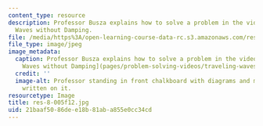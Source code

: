 ```yaml
---
content_type: resource
description: Professor Busza explains how to solve a problem in the video Traveling
  Waves without Damping.
file: /media/https%3A/open-learning-course-data-rc.s3.amazonaws.com/res-8-005-vibrations-and-waves-problem-solving-fall-2012/21baaf5086dee18b81aba855e0cc34cd_res-8-005f12.jpg
file_type: image/jpeg
image_metadata:
  caption: Professor Busza explains how to solve a problem in the video [Traveling
    Waves without Damping](pages/problem-solving-videos/traveling-waves-without-damping-1).
  credit: ''
  image-alt: Professor standing in front chalkboard with diagrams and mathematics
    written on it.
resourcetype: Image
title: res-8-005f12.jpg
uid: 21baaf50-86de-e18b-81ab-a855e0cc34cd
---
```

